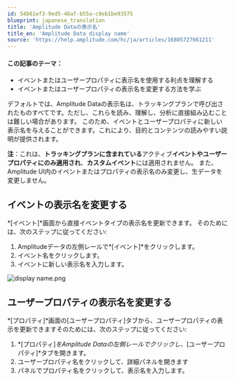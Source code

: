 ```yaml
---
id: 54b61ef3-9ed5-46af-b55a-c9eb1be93575
blueprint: japanese_translation
title: 'Amplitude Dataの表示名'
title_en: 'Amplitude Data display name'
source: 'https://help.amplitude.com/hc/ja/articles/16805727661211'
---
```

#### この記事のテーマ：

* イベントまたはユーザープロパティに表示名を使用する利点を理解する
* イベントまたはユーザープロパティの表示名を変更する方法を学ぶ

デフォルトでは、Amplitude Dataの表示名は、トラッキングプランで呼び出されたものすべてです。ただし、これらを読み、理解し、分析に直接組み込むことは難しい場合があります。 このため、イベントとユーザープロパティに新しい表示名を与えることができます。これにより、目的とコンテンツの読みやすい説明が提供されます。

**注**：これは、**トラッキングプランに含まれている**アクティブ**イベントやユーザープロパティにのみ適用され**、**カスタムイベント**には適用されません。 また、Amplitude UI内のイベントまたはプロパティの表示名のみ変更し、生データを変更しません。

## イベントの表示名を変更する

*[イベント]*画面から直接イベントタイプの表示名を更新できます。 そのためには、次のステップに従ってください:

1. Amplitudeデータの左側レールで*[イベント]*をクリックします。
2. イベント名をクリックします。
3. イベントに新しい表示名を入力します。

![display name.png](/docs/output/img/jp/display-name-png.png)

## ユーザープロパティの表示名を変更する

*[プロパティ]*画面の[ユーザープロパティ]タブから、ユーザープロパティの表示を更新できますそのためには、次のステップに従ってください:

1. *[プロパティ]*をAmplitude Dataの左側レールでクリックし、*[ユーザープロパティ]*タブを開きます。
2. ユーザープロパティ名をクリックして、詳細パネルを開きます
3. パネルでプロパティ名をクリックして、表示名を入力します。
